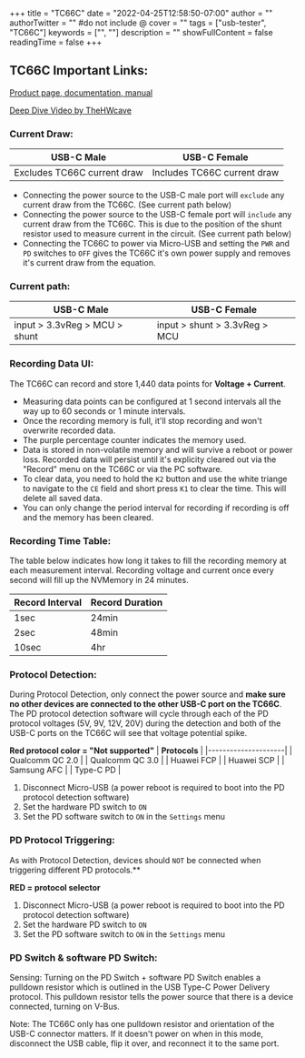 +++
title = "TC66C"
date = "2022-04-25T12:58:50-07:00"
author = ""
authorTwitter = "" #do not include @
cover = ""
tags = ["usb-tester", "TC66C"]
keywords = ["", ""]
description = ""
showFullContent = false
readingTime = false
+++

## TC66C Important Links:
[Product page, documentation, manual](https://www.aliexpress.com/item/32968303350.html?spm=a2g0o.store_pc_groupList.8148356.7.594165cfWlLoPl)

[Deep Dive Video by TheHWcave](https://www.youtube.com/watch?v=rOlhibDUJgs)

### Current Draw:

| **USB-C Male**              | **USB-C Female**            |
|-----------------------------|-----------------------------|
| Excludes TC66C current draw | Includes TC66C current draw |
* Connecting the power source to the USB-C male port will `exclude` any current draw from the TC66C. (See current path below)
* Connecting the power source to the USB-C female port will `include` any current draw from the TC66C. This is due to the position of the shunt resistor used to measure current in the circuit. (See current path below)
* Connecting the TC66C to power via Micro-USB and setting the `PWR` and `PD` switches to `OFF` gives the TC66C it's own power supply and removes it's current draw from the equation.

### Current path:
| **USB-C Male**                | **USB-C Female**              |
|-------------------------------|-------------------------------|
| input > 3.3vReg > MCU > shunt | input > shunt > 3.3vReg > MCU |

### Recording Data UI: 
The TC66C can record and store 1,440 data points for **Voltage + Current**.  
* Measuring data points can be configured at 1 second intervals all the way up to 60 seconds or 1 minute intervals.
* Once the recording memory is full, it'll stop recording and won't overwrite recorded data.
* The purple percentage counter indicates the memory used.
* Data is stored in non-volatile memory and will survive a reboot or power loss. Recorded data will persist until it's explicity cleared out via the "Record" menu on the TC66C or via the PC software. 
* To clear data, you need to hold the `K2` button and use the white triange to navigate to the `CE` field and short press `K1` to clear the time. This will delete all saved data.
* You can only change the period interval for recording if recording is off and the memory has been cleared.

### Recording Time Table:
The table below indicates how long it takes to fill the recording memory at each measurement interval. Recording voltage and current once every second will fill up the NVMemory in 24 minutes.

| **Record Interval** | **Record Duration** |
|---------------------|---------------------|
| 1sec                | 24min               |
| 2sec                | 48min               |
| 10sec               | 4hr                 |

### Protocol Detection:
During Protocol Detection, only connect the power source and **make sure no other devices are connected to the other USB-C port on the TC66C**. The PD protocol detection software will cycle through each of the PD protocol voltages (5V, 9V, 12V, 20V) during the detection and both of the USB-C ports on the TC66C will see that voltage potential spike.

**Red protocol color = "Not supported"**
|    **Protocols**    |
|---------------------|
| Qualcomm QC 2.0     |
| Qualcomm QC 3.0     |
| Huawei FCP          |
| Huawei SCP          |
| Samsung AFC         |
| Type-C PD           |
1. Disconnect Micro-USB (a power reboot is required to boot into the PD protocol detection software)
2. Set the hardware PD switch to `ON`
3. Set the PD software switch to `ON` in the `Settings` menu

### PD Protocol Triggering:
As with Protocol Detection, devices should `NOT` be connected when triggering different PD protocols.**

**RED = protocol selector**
1. Disconnect Micro-USB (a power reboot is required to boot into the PD protocol detection software)
2. Set the hardware PD switch to `ON`
3. Set the PD software switch to `ON` in the `Settings` menu

### PD Switch & software PD Switch:
Sensing: Turning on the PD Switch + software PD Switch enables a pulldown resistor which is outlined in the USB Type-C Power Delivery protocol. This pulldown resistor tells the power source that there is a device connected, turning on V-Bus.

 Note: The TC66C only has one pulldown resistor and orientation of the USB-C connector matters. If it doesn't power on when in this mode, disconnect the USB cable, flip it over, and reconnect it to the same port.


